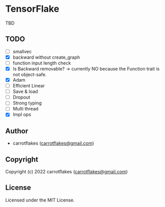 # TensorFlake

TBD

## TODO

- [ ] smallvec
- [x] backward without create_graph
- [ ] function input length check
- [x] Is Backward removable? -> currently NO because the Function trait is not object-safe.
- [x] Adam
- [ ] Efficient Linear
- [ ] Save & load
- [ ] Dropout
- [ ] Strong typing
- [ ] Multi thread
- [x] Impl ops

## Author

* carrotflakes (carrotflakes@gmail.com)

## Copyright

Copyright (c) 2022 carrotflakes (carrotflakes@gmail.com)

## License

Licensed under the MIT License.
